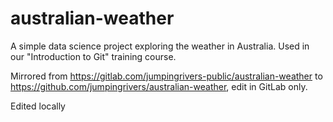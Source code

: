 # australian-weather
A simple data science project exploring the weather in Australia. Used in our "Introduction to Git" training course.

Mirrored from https://gitlab.com/jumpingrivers-public/australian-weather to https://github.com/jumpingrivers/australian-weather, edit in GitLab only.

Edited locally